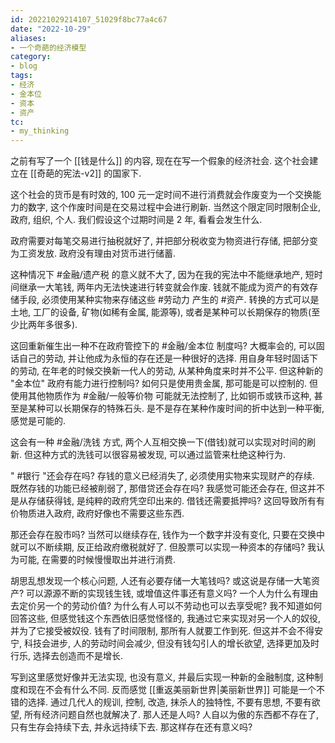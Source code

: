 ```yaml
---
id: 20221029214107_51029f8bc77a4c67
date: "2022-10-29"
aliases:
- 一个奇葩的经济模型
category:
- blog
tags:
- 经济
- 金本位
- 资本
- 资产
tc:
- my_thinking
---
```


之前有写了一个 [[钱是什么]] 的内容, 现在在写一个假象的经济社会.
这个社会建立在 [[奇葩的宪法-v2]] 的国家下.

这个社会的货币是有时效的,
    100 元一定时间不进行消费就会作废变为一个交换能力的数字,
    这个作废时间是在交易过程中会进行刷新.
当然这个限定同时限制企业, 政府, 组织, 个人.
我们假设这个过期时间是 2 年,
    看看会发生什么.

政府需要对每笔交易进行抽税就好了,
    并把部分税收变为物资进行存储,
    把部分变为工资发放.
政府没有理由对货币进行储蓄.

这种情况下 #金融/遗产税 的意义就不大了,
    因为在我的宪法中不能继承地产,
    短时间继承一大笔钱, 两年内无法快速进行转变就会作废.
钱就不能成为资产的有效存储手段,
    必须使用某种实物来存储这些 #劳动力 产生的 #资产.
转换的方式可以是土地,
    工厂的设备,
    矿物(如稀有金属, 能源等),
    或者是某种可以长期保存的物质(至少比两年多很多).

这回重新催生出一种不在政府管控下的 #金融/金本位 制度吗?
大概率会的, 
    可以固话自己的劳动,
    并让他成为永恒的存在还是一种很好的选择.
用自身年轻时固话下的劳动,
    在年老的时候交换新一代人的劳动,
    从某种角度来时并不公平.
但这种新的 "金本位" 政府有能力进行控制吗?
    如何只是使用贵金属, 那可能是可以控制的.
但使用其他物质作为 #金融/一般等价物 可能就无法控制了,
    比如铜币或铁币这种, 甚至是某种可以长期保存的特殊石头.
是不是存在某种作废时间的折中达到一种平衡,
    感觉是可能的.

这会有一种 #金融/洗钱 方式,
    两个人互相交换一下(借钱)就可以实现对时间的刷新.
但这种方式的洗钱可以很容易被发现,
    可以通过监管来杜绝这种行为.

" #银行  "还会存在吗?
    存钱的意义已经消失了,
    必须使用实物来实现财产的存续.
既然存钱的功能已经被削弱了,
那借贷还会存在吗?
    我感觉可能还会存在,
    但这并不是从存储获得钱,
    是纯粹的政府凭空印出来的.
借钱还需要抵押吗?
    这回导致所有有价物质进入政府,
    政府好像也不需要这些东西.

那还会存在股市吗?
    当然可以继续存在,
    钱作为一个数字并没有变化, 只要在交换中就可以不断续期,
    反正给政府缴税就好了.
但股票可以实现一种资本的存储吗?
我认为可能, 在需要的时候慢慢取出并进行消费.

胡思乱想发现一个核心问题,
    人还有必要存储一大笔钱吗? 或这说是存储一大笔资产?
    可以源源不断的实现钱生钱, 或增值这件事还有意义吗?
    一个人为什么有理由去定价另一个的劳动价值?
    为什么有人可以不劳动也可以去享受呢?
我不知道如何回答这些,
    但感觉钱这个东西依旧感觉怪怪的,
    我通过它来实现对另一个人的奴役,
    并为了它接受被奴役.
钱有了时间限制,
    那所有人就要工作到死.
但这并不会不得安宁,
    科技会进步, 人的劳动时间会减少,
    但没有钱勾引人的增长欲望,
    选择更加及时行乐,
    选择去创造而不是增长.

写到这里感觉好像并无法实现,
    也没有意义,
    并最后实现一种新的金融制度,
    这种制度和现在不会有什么不同.
反而感觉 [[重返美丽新世界|美丽新世界]] 可能是一个不错的选择.
通过几代人的规训, 控制, 改造,
    抹杀人的独特性, 不要有思想, 不要有欲望,
    所有经济问题自然也就解决了.
那人还是人吗? 
    人自以为傲的东西都不存在了,
    只有生存会持续下去,
    并永远持续下去.
那这样存在还有意义吗?